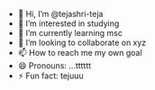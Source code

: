 - 👋 Hi, I’m @tejashri-teja
- 👀 I’m interested in studying
- 🌱 I’m currently learning msc
- 💞️ I’m looking to collaborate on xyz
- 📫 How to reach me my own goal
- 😄 Pronouns: ...tttttt
- ⚡ Fun fact: tejuuu

<!---
tejashri-teja/tejashri-teja is a ✨ special ✨ repository because its `README.md` (this file) appears on your GitHub profile.
You can click the Preview link to take a look at your changes.
--->
